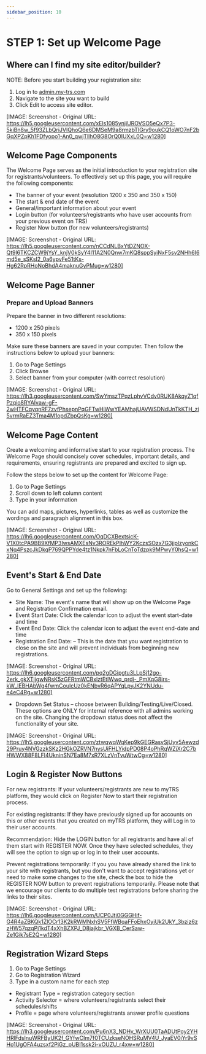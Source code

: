 ```yaml
---
sidebar_position: 10
---
```


# STEP 1: Set up Welcome Page

## Where can I find my site editor/builder?

NOTE: Before you start building your registration site:

1. Log in to [admin.my-trs.com](http://admin.my-trs.com/)
2. Navigate to the site you want to build
3. Click Edit to access site editor.

[IMAGE: Screenshot - Original URL: https://lh5.googleusercontent.com/xEls1085ynjiUROVSO5eQx7P3-5kiBn8w_5f93ZLbQriJVIQhoQ6e6DMSeM9a8rmzbTIGry9oukCQ1oWO7nF2bGqXPZpKh1FDfyopo1-An0_qwjTllhO8G8OrQ0IUXxL0Q=w1280]

## Welcome Page Components

The Welcome Page serves as the initial introduction to your registration site for registrants/volunteers. To effectively set up this page, you will require the following components:

* The banner of your event (resolution 1200 x 350 and 350 x 150)
* The start & end date of the event
* General/important information about your event
* Login button (for volunteers/registrants who have user accounts from your previous event on TRS)
* Register Now button (for new volunteers/registrants)

[IMAGE: Screenshot - Original URL: https://lh5.googleusercontent.com/nCCdNLBxYtDZNOX-Qt9l6TKCZCW9jYsY_knjV0kSyY4I11A2N0Qnw7mKQ8sppSyiNxF5sv2NHh6I6md5e_sSKsI2_0a6ypvFe51tKs-Hg62RpRHoNoBhdA4maknuGyPMug=w1280]

## Welcome Page Banner

### Prepare and Upload Banners

Prepare the banner in two different resolutions:

* 1200 x 250 pixels
* 350 x 150 pixels

Make sure these banners are saved in your computer. Then follow the instructions below to upload your banners:

1. Go to Page Settings
2. Click Browse
3. Select banner from your computer (with correct resolution)

[IMAGE: Screenshot - Original URL: https://lh3.googleusercontent.com/SwYmszTPqzLphvVCdv0RUK8AkqyZ1qfPzqio8RYAIvaw-gF-2wHTFCqyqnRF7zvfPhsepnPqGFTwHiWwYEAMhajUAVWSDNdUnTkKTH_zi5vrmRaEZ3Tma4M1opdZbpQsKg=w1280]

## Welcome Page Content

Create a welcoming and informative start to your registration process. The Welcome Page should concisely cover schedules, important details, and requirements, ensuring registrants are prepared and excited to sign up. 

Follow the steps below to set up the content for Welcome Page:

1. Go to Page Settings
2. Scroll down to left column content
3. Type in your information

You can add maps, pictures, hyperlinks, tables as well as customize the wordings and paragraph alignment in this box.

[IMAGE: Screenshot - Original URL: https://lh6.googleusercontent.com/OqDCXBextsicK-V1X0tcPA9BB9XfMP3IwsAMXEsNv3ROREkPIhWY2KczsSOzx7G3jiplzyonkCxNq4PszcJkDkqP769QPPYde4tz1Nkpk7nFbLoCnToTdzpk9MPwyY0hsQ=w1280]

## Event's Start & End Date

Go to General Settings and set up the following:

* Site Name: The event's name that will show up on the Welcome Page and Registration Confirmation email.
* Event Start Date: Click the calendar icon to adjust the event start-date and time
* Event End Date: Click the calendar icon to adjust the event end-date and time
* Registration End Date: – This is the date that you want registration to close on the site and will prevent individuals from beginning new registrations.

[IMAGE: Screenshot - Original URL: https://lh6.googleusercontent.com/pq2gDGipgtu3LLpSj12go-2erk_gkXTjjgwNRsK5zGFRtmWCBxlztEtIWwq_prdj-_PmXqG8irs-kW_lEBHAbWg4fwmCouIcUz0kENbvR6qAPYqLpyJK2YNUdu-e4eC4Rg=w1280]

* Dropdown Set Status – choose between Building/Testing/Live/Closed. These options are ONLY for internal reference with all admins working on the site. Changing the dropdown status does not affect the functionality of your site.

[IMAGE: Screenshot - Original URL: https://lh5.googleusercontent.com/ztwqwqWqKep9kGEGRasvSjUyv5Aewzd29Pruy4NVGzzkSKz2HGkOZRVN7nysUiFHLYidpPD08P4oPhRqWZjXr2C7bHWWX88F8LFl4UkninSN7Ea8M7xR7XLzVnTvuWtwCg=w1280]

## Login & Register Now Buttons

For new registrants: If your volunteers/registrants are new to myTRS platform, they would click on Register Now to start their registration process. 

For existing registrants: If they have previously signed up for accounts on this or other events that you created on myTRS platform, they will Log in to their user accounts.

Recommendation: Hide the LOGIN button for all registrants and have all of them start with REGISTER NOW. Once they have selected schedules, they will see the option to sign up or log in to their user accounts.

Prevent registrations temporarily: If you you have already shared the link to your site with registrants, but you don't want to accept registrations yet or need to make some changes to the site, check the box to hide the REGISTER NOW button to prevent registrations temporarily. Please note that we encourage our clients to do multiple test registrations before sharing the links to their sites.

[IMAGE: Screenshot - Original URL: https://lh6.googleusercontent.com/UCP0Jtj0GGGHif-G4R4aZBKQk1ZlOCr13K2kRWMNxhSV5FfWBqaFFoEhxOyjUk2UkY_3bziz6zzHW57qzqPj1kdT4xXhBZXPJ_D8jajkbr_VGXB_CerSaw-Ze1Gik7sE2Q=w1280]

## Registration Wizard Steps

1. Go to Page Settings
2. Go to Registration Wizard
3. Type in a custom name for each step
* Registrant Type = registration category section
* Activity Selector = where volunteers/registrants select their schedules/shifts
* Profile = page where volunteers/registrants answer profile questions

[IMAGE: Screenshot - Original URL: https://lh3.googleusercontent.com/Pu6nX3_NDHv_WrXUU0TaADUtPoy2YHHRlFdsInuWRFByUK2f_GYfwCIm7f0TCUzkseNOHSRuMV4U_JyaEV0jYr9vSHo1UgOFA4uzsxf2PiGz_pUBI1ssk2i-vOUZU_r4xw=w1280]